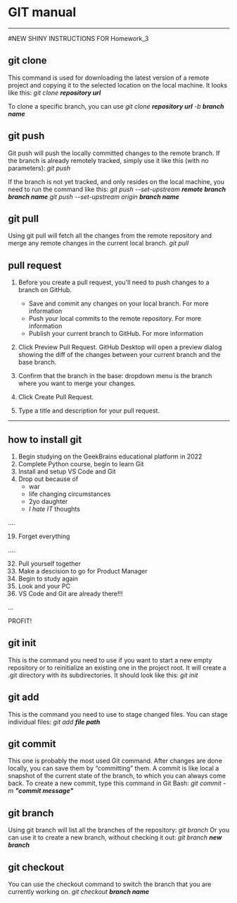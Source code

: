 # GIT manual
---

#NEW SHINY INSTRUCTIONS FOR Homework_3

## git clone
This command is used for downloading the latest version of a remote project and copying it to the selected location on the local machine. It looks like this:
_git clone **repository url**_

To clone a specific branch, you can use
_git clone **repository url** -b **branch name**_

##  git push
Git push will push the locally committed changes to the remote branch. If the branch is already remotely tracked, simply use it like this (with no parameters):
_git push_

If the branch is not yet tracked, and only resides on the local machine, you need to run the command like this:
_git push --set-upstream **remote branch branch name**_
_git push --set-upstream origin **branch name**_

## git pull
Using git pull will fetch all the changes from the remote repository and merge any remote changes in the current local branch.
_git pull_

## pull request
1. Before you create a pull request, you'll need to push changes to a branch on GitHub.
    * Save and commit any changes on your local branch. For more information
    * Push your local commits to the remote repository. For more information
    * Publish your current branch to GitHub. For more information

2. Click Preview Pull Request. GitHub Desktop will open a preview dialog showing the diff of the changes between your current branch and the base branch.
3. Confirm that the branch in the base: dropdown menu is the branch where you want to merge your changes.
4. Click Create Pull Request.
5. Type a title and description for your pull request.
---

## how to install git
1. Begin studying on the GeekBrains educational platform in 2022
2. Complete Python course, begin to learn Git
3. Install and setup VS Code and Git
4. Drop out because of
    * war
    * life changing circumstances
    * 2yo daughter
    * _I hate IT_ thoughts

....

19. Forget everything 

....

32. Pull yourself together
33. Make a descision to go for Product Manager
34. Begin to study again
35. Look and your PC
36. VS Code and Git are already there!!!

...

PROFIT!

## git init
This is the command you need to use if you want to start a new empty repository or to reinitialize an existing one in the project root. It will create a .git directory with its subdirectories. It should look like this:
_git init_

## git add
This is the command you need to use to stage changed files. You can stage individual files:
_git add **file path**_

## git commit
This one is probably the most used Git command. After changes are done locally, you can save them by “committing” them. A commit is like local a snapshot of the current state of the branch, to which you can always come back. To create a new commit, type this command in Git Bash:
_git commit -m **"commit message"**_

## git branch
Using git branch will list all the branches of the repository:
_git branch_
Or you can use it to create a new branch, without checking it out:
_git branch **new branch**_

## git checkout
You can use the checkout command to switch the branch that you are currently working on.
_git checkout **branch name**_
